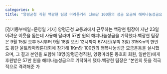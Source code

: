 ```yaml
---
categories: b
title: "양평군청 직원 백광현 팀장 마라톤거리 1km당 100원의 성금 모금해 해피나눔성금으로 기탁"
---
```

[경기동부매일=문영일 기자] 양평군청 교통과에서 근무하는 백광현 팀장이 지난 23일 어려운 이웃을 돕는데 사용해 달라며 57만 원의 해피나눔성금을 기탁했다.백광현 팀장은 9월 15일 오후 5시부터 9월 18일 오전 12시까지 67시간(무박 3일) 315Km의 한반도 횡단 울트라마라톤대회에 참가해 1Km당 100원의 행복나눔성금 모금운동을 실시했으며, 그 결과 본인을 포함해 18명(양평군청직원, 양평마라톤 동호회 회원, 일반인)에게 후원받은 57만 원을 해피나눔성금으로 기탁하게 됐다.백광현 팀장은 “본인의 뜻을 적극적으로 격려해준 가